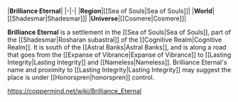 |**Brilliance Eternal**|
|-|-|
|**Region**|[[Sea of Souls\|Sea of Souls]]|
|**World**|[[Shadesmar\|Shadesmar]]|
|**Universe**|[[Cosmere\|Cosmere]]|

**Brilliance Eternal** is a settlement in the [[Sea of Souls\|Sea of Souls]], part of the [[Shadesmar\|Rosharan subastral]] of the [[Cognitive Realm\|Cognitive Realm]]. It is south of the [[Astral Banks\|Astral Banks]], and is along a road that goes from the [[Expanse of Vibrance\|Expanse of Vibrance]] to [[Lasting Integrity\|Lasting Integrity]] and [[Nameless\|Nameless]].
Brilliance Eternal's name and proximity to [[Lasting Integrity\|Lasting Integrity]] may suggest the place is under [[Honorspren\|honorspren]] control.



https://coppermind.net/wiki/Brilliance_Eternal